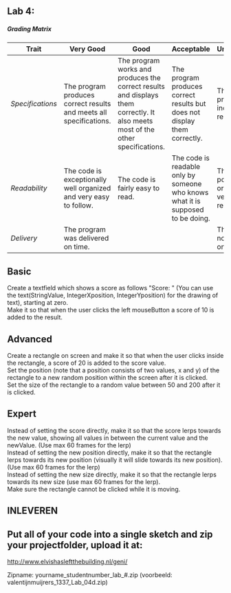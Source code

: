 ## Lab 4: 
 

##### Grading Matrix 

Trait | Very Good | Good | Acceptable | Unsatisfactory	
--- |--- | --- | --- | --- |
| *Specifications* | The program produces correct results and meets all specifications. | The program works and produces the correct results and displays them correctly. It also meets most of the other specifications. | The program produces correct results but does not display them correctly. | The program is producing incorrect results.
*Readability* | The code is exceptionally well organized and very easy to follow. | The code is fairly easy to read. | The code is readable only by someone who knows what it is supposed to be doing.| The code is poorly organized and very difficult to read.|
*Delivery* |The program was delivered on time. | |  |  The Code was not delivered on time


## Basic   

Create a textfield which shows a score as follows "Score: <score>" (You can use the text(StringValue, IntegerXposition, IntegerYposition) for the drawing of text), starting at zero.  
Make it so that when the user clicks the left mouseButton a score of 10 is added to the result.  

## Advanced   

Create a rectangle on screen and make it so that when the user clicks inside the rectangle, a score of 20 is added to the score value.  
Set the position (note that a position consists of two values, x and y) of the rectangle to a new random position within the screen after it is clicked.  
Set the size of the rectangle to a random value between 50 and 200 after it is clicked.  

## Expert    

Instead of setting the score directly, make it so that the score lerps towards the new value, showing all values in between the
current value and the newValue. (Use max 60 frames for the lerp)  
Instead of setting the new position directly, make it so that the rectangle lerps towards its new position (visually it will slide
towards its new position).(Use max 60 frames for the lerp)  
Instead of setting the new size directly, make it so that the rectangle lerps towards its new size (use max 60 frames for the lerp).  
Make sure the rectangle cannot be clicked while it is moving.

## INLEVEREN

## Put all of your code into a single sketch and zip your projectfolder, upload it at:
http://www.elvishasleftthebuilding.nl/geni/

Zipname:
yourname_studentnumber_lab_#.zip 
(voorbeeld: valentijnmuijrers_1337_Lab_04d.zip)



